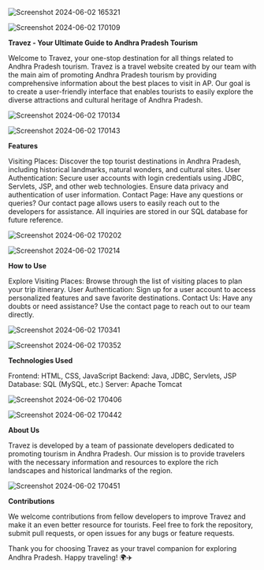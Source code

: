 ![Screenshot 2024-06-02 165321](https://github.com/user-attachments/assets/28e7388f-f855-4e39-8640-cc1098f6ac50)

![Screenshot 2024-06-02 170109](https://github.com/user-attachments/assets/51bb6723-e3f4-4e83-80da-e148c5a4fba1)



**Travez - Your Ultimate Guide to Andhra Pradesh Tourism**

Welcome to Travez, your one-stop destination for all things related to Andhra Pradesh tourism. Travez is a travel website created by our team with the main aim of promoting Andhra Pradesh tourism by providing comprehensive information about the best places to visit in AP. Our goal is to create a user-friendly interface that enables tourists to easily explore the diverse attractions and cultural heritage of Andhra Pradesh.

![Screenshot 2024-06-02 170134](https://github.com/user-attachments/assets/a332d157-0022-45cb-9ce2-15ff63dbcf25)

![Screenshot 2024-06-02 170143](https://github.com/user-attachments/assets/168a16b7-1d9a-42e3-bd43-86848ef31dfe)


**Features**

Visiting Places: Discover the top tourist destinations in Andhra Pradesh, including historical landmarks, natural wonders, and cultural sites.
User Authentication: Secure user accounts with login credentials using JDBC, Servlets, JSP, and other web technologies. Ensure data privacy and authentication of user information.
Contact Page: Have any questions or queries? Our contact page allows users to easily reach out to the developers for assistance. All inquiries are stored in our SQL database for future reference.

![Screenshot 2024-06-02 170202](https://github.com/user-attachments/assets/e1895587-aec1-432e-b771-cec469ae7808)

![Screenshot 2024-06-02 170214](https://github.com/user-attachments/assets/9f161eec-735d-4df4-8e26-19243eddbb58)


**How to Use**

Explore Visiting Places: Browse through the list of visiting places to plan your trip itinerary.
User Authentication: Sign up for a user account to access personalized features and save favorite destinations.
Contact Us: Have any doubts or need assistance? Use the contact page to reach out to our team directly.

![Screenshot 2024-06-02 170341](https://github.com/user-attachments/assets/5923a8b5-e894-45ea-82d9-d7f78fd4a678)

![Screenshot 2024-06-02 170352](https://github.com/user-attachments/assets/0e4307e7-0ce2-4620-9dda-124753de63ef)

**Technologies Used**

Frontend: HTML, CSS, JavaScript
Backend: Java, JDBC, Servlets, JSP
Database: SQL (MySQL, etc.)
Server: Apache Tomcat

![Screenshot 2024-06-02 170406](https://github.com/user-attachments/assets/c8156e9c-4652-4b89-a58c-08d534145a69)

![Screenshot 2024-06-02 170442](https://github.com/user-attachments/assets/756185c0-ddbd-4c0b-9ad6-f03b8b855877)


**About Us**

Travez is developed by a team of passionate developers dedicated to promoting tourism in Andhra Pradesh. Our mission is to provide travelers with the necessary information and resources to explore the rich landscapes and historical landmarks of the region.

![Screenshot 2024-06-02 170451](https://github.com/user-attachments/assets/17682954-09cf-4633-9c91-b2670290fbd8)


**Contributions**

We welcome contributions from fellow developers to improve Travez and make it an even better resource for tourists. Feel free to fork the repository, submit pull requests, or open issues for any bugs or feature requests.

Thank you for choosing Travez as your travel companion for exploring Andhra Pradesh. Happy traveling! 🌍✈️




